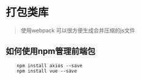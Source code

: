 # 打包类库
> 使用webpack 可以很方便生成合并压缩的js文件

## 如何使用npm管理前端包
```
    npm install axios --save
    npm install vue --save
```
